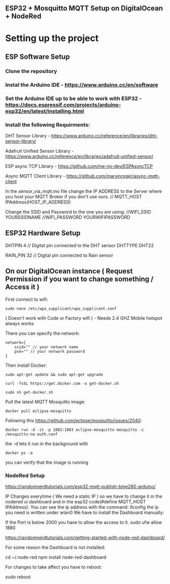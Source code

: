 ## ESP32 + Mosquitto MQTT Setup on DigitalOcean + NodeRed

# Setting up the project

## ESP Software Setup

### Clone the repository

### Instal the Arduino IDE - https://www.arduino.cc/en/software

### Set the Arduino IDE up to be able to work with ESP32 - https://docs.espressif.com/projects/arduino-esp32/en/latest/installing.html

### Install the following Requirments:

DHT Sensor Library - https://www.arduino.cc/reference/en/libraries/dht-sensor-library/

Adafruit Unified Sensor Library - https://www.arduino.cc/reference/en/libraries/adafruit-unified-sensor/

ESP async TCP Library - https://github.com/me-no-dev/ESPAsyncTCP

Async MQTT Client Library - https://github.com/marvinroger/async-mqtt-client

In the sensor_via_mqtt.ino file change the IP ADDRESS to the Server where you host your MQTT Broker if you don't use ours. 
// MQTT_HOST IPAddress(HOST_IP_ADDRESS)

Change the SSID and Password to the one you are using:
//WIFI_SSID YOURSSIDNAME
//WIFI_PASSWORD YOURWIFIPASSWORD

## ESP32 Hardware Setup 

DHTPIN 4     // Digital pin connected to the DHT sensor
DHTTYPE DHT22

RAIN_PIN 32 // Digital pin connected to Rain sensor

## On our DigitalOcean instance ( Request Permission if you want to change something / Access it )

First connect to wifi:
```
sudo nano /etc/wpa_supplicant/wpa_supplicant.conf
```
( Doesn't work with Code or Factory wifi ) - Needs 2.4 GHZ
Mobile hotspot always works 

There you can specify the network:
```
network={
    ssid="" // your network name
    psk="" // your network password
}
```

Then install Docker:

```
sudo apt-get update && sudo apt-get upgrade
```

```
curl -fsSL https://get.docker.com -o get-docker.sh
```

```
sudo sh get-docker.sh
```

Pull the latest MQTT Mosquitto image:

```
docker pull eclipse-mosquitto
```

Following this https://github.com/eclipse/mosquitto/issues/2040:

```
docker run -d -it -p 1883:1883 eclipse-mosquitto mosquitto -c /mosquitto-no-auth.conf
```

the -d lets it run in the background with 

```
docker ps -a
```
you can verify that the image is running





### NodeRed Setup

https://randomnerdtutorials.com/esp32-mqtt-publish-bme280-arduino/

IP Changes everytime ( We need a static IP ) so we have to change it in the nodered ui dashboard and in the esp32 code(#define MQTT_HOST IPAddress).
You can see the ip address with the command: 
ifconfig
the ip you need is written under wlan0
We have to install the Dashboard manually:


If the Port is below 2000 you have to allow the access to it.
sudo ufw allow 1880

https://randomnerdtutorials.com/getting-started-with-node-red-dashboard/

For some reason the Dashboard is not installed:

cd ~/.node-red
npm install node-red-dashboard

For changes to take affect you have to reboot:

sudo reboot
